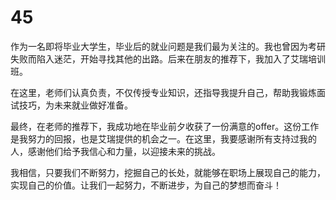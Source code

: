 # 45
作为一名即将毕业大学生，毕业后的就业问题是我们最为关注的。我也曾因为考研失败而陷入迷茫，开始寻找其他的出路。后来在朋友的推荐下，我加入了艾瑞培训班。

在这里，老师们认真负责，不仅传授专业知识，还指导我提升自己，帮助我锻炼面试技巧，为未来就业做好准备。

最终，在老师的推荐下，我成功地在毕业前夕收获了一份满意的offer。这份工作是我努力的回报，也是艾瑞提供的机会之一。在这里，我要感谢所有支持过我的人，感谢他们给予我信心和力量，以迎接未来的挑战。

我相信，只要我们不断努力，挖掘自己的长处，就能够在职场上展现自己的能力，实现自己的价值。让我们一起努力，不断进步，为自己的梦想而奋斗！